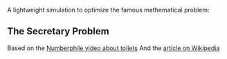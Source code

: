 A lightweight simulation to optimize the famous mathematical problem:
## The Secretary Problem


Based on the [Numberphile video about toilets](https://www.youtube.com/watch?v=ZWib5olGbQ0)
And the [article on Wikipedia](https://en.wikipedia.org/wiki/Secretary_problem)
